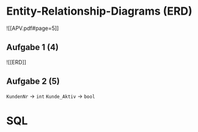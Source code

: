 # Entity-Relationship-Diagrams (ERD)

![[APV.pdf#page=5]]
## Aufgabe 1 (4)
![[ERD]]

## Aufgabe 2 (5)
`KundenNr` -> `int`
`Kunde_Aktiv` -> `bool`


# SQL

